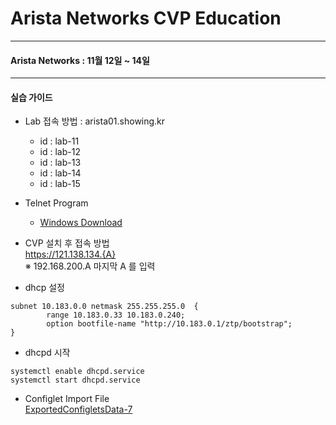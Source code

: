 
# Arista Networks CVP Education

---
#### Arista Networks : 11월 12일 ~ 14일

---
#### 실습 가이드

- Lab 접속 방법 : arista01.showing.kr
  - id : lab-11
  - id : lab-12
  - id : lab-13
  - id : lab-14
  - id : lab-15

- Telnet Program
  - [Windows Download](https://the.earth.li/~sgtatham/putty/latest/w64/putty.exe)


* CVP 설치 후 접속 방법<br>
https://121.138.134.{A}<br>
※ 192.168.200.A 마지막 A 를 입력

* dhcp 설정
~~~
subnet 10.183.0.0 netmask 255.255.255.0  {
        range 10.183.0.33 10.183.0.240;
        option bootfile-name "http://10.183.0.1/ztp/bootstrap";
} 
~~~

* dhcpd 시작
```
systemctl enable dhcpd.service 
systemctl start dhcpd.service 
```

* Configlet Import File<br>
[ExportedConfigletsData-7](https://drive.google.com/open?id=14zsCAc2TuIK8Aq76MpigYHi-RDR7WUx6)
